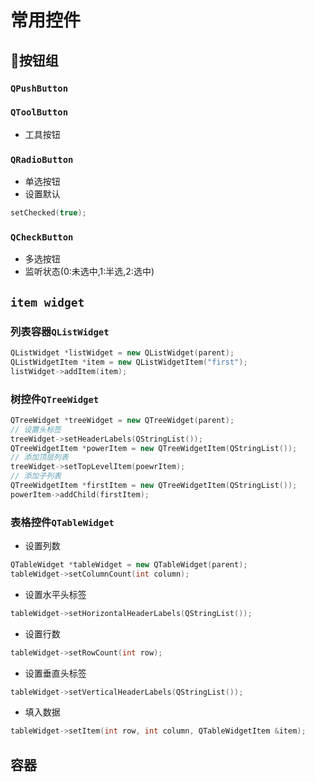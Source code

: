 # 常用控件
## 🔘按钮组
### `QPushButton`

### `QToolButton`
- 工具按钮
### `QRadioButton`
- 单选按钮
- 设置默认
```c++
setChecked(true);
```
### `QCheckButton`
- 多选按钮
- 监听状态(0:未选中,1:半选,2:选中)
## `item widget`
### 列表容器`QListWidget`
```c++
QListWidget *listWidget = new QListWidget(parent);
QListWidgetItem *item = new QListWidgetItem("first");
listWidget->addItem(item);
```
### 树控件`QTreeWidget`
```c++
QTreeWidget *treeWidget = new QTreeWidget(parent);
// 设置头标签
treeWidget->setHeaderLabels(QStringList());
QTreeWidgetItem *powerItem = new QTreeWidgetItem(QStringList());
// 添加顶层列表
treeWidget->setTopLevelItem(poewrItem);
// 添加子列表
QTreeWidgetItem *firstItem = new QTreeWidgetItem(QStringList());
powerItem->addChild(firstItem);
```
### 表格控件`QTableWidget`
- 设置列数
```c++
QTableWidget *tableWidget = new QTableWidget(parent);
tableWidget->setColumnCount(int column);
```
- 设置水平头标签
```c++
tableWidget->setHorizontalHeaderLabels(QStringList());
```
- 设置行数
```c++
tableWidget->setRowCount(int row);
```
- 设置垂直头标签
```c++
tableWidget->setVerticalHeaderLabels(QStringList());
```
- 填入数据
```c++
tableWidget->setItem(int row, int column, QTableWidgetItem &item);
```
## 容器
